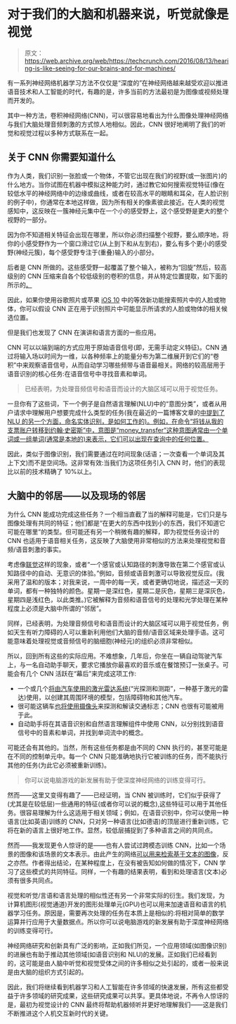 # 对于我们的大脑和机器来说，听觉就像是视觉

> 原文：<https://web.archive.org/web/https://techcrunch.com/2016/08/13/hearing-is-like-seeing-for-our-brains-and-for-machines/>

有一系列神经网络机器学习方法不仅仅是“深度的”在神经网络越来越受欢迎以推进语音技术和人工智能的时代，有趣的是，许多当前的方法最初是为图像或视频处理而开发的。

其中一种方法，卷积神经网络(CNN)，可以很容易地看出为什么图像处理神经网络与我们大脑处理音频刺激的方式惊人地相似。因此，CNN 很好地阐明了我们的听觉和视觉过程以多种方式联系在一起。

## 关于 CNN 你需要知道什么

作为人类，我们识别一张脸或一个物体，不管它出现在我们的视野(或一张图片)的什么地方。当你试图在机器中模拟这种能力时，通过教它如何搜索视觉特征(像在较低水平的神经网络中的边缘或曲线，或者在较高水平的眼睛和耳朵，在人脸识别的例子中)，你通常在本地这样做，因为所有相关的像素彼此接近。在人类的视觉感知中，这反映在一簇神经元集中在一个小的感受野上，这个感受野是更大的整个视野的一部分。

因为你不知道相关特征会出现在哪里，所以你必须扫描整个视野，要么顺序地，将你的小感受野作为一个窗口滑过它(从上到下和从左到右)，要么有多个更小的感受野(神经元簇)，每个感受野专注于(重叠)输入的小部分。

后者是 CNN 所做的。这些感受野一起覆盖了整个输入，被称为“回旋”然后，较高级别的 CNN 压缩来自各个较低级别的卷积的信息，并从特定位置提取，如下面的所示的[。](https://web.archive.org/web/20230122153302/https://en.wikipedia.org/wiki/Convolutional_neural_network)

因此，如果你使用谷歌照片或苹果 [iOS 10](https://web.archive.org/web/20230122153302/http://petapixel.com/2016/06/13/photos-ios-10-can-identify-faces-objects-shots/) 中的等效新功能搜索照片中的人脸或物体，你可以假设 CNN 正在用于识别照片中可能显示所请求的人脸或物体的相关候选位置。

但是我们也发现了 CNN 在演讲和语言方面的一些应用。

CNN 可以以端到端的方式应用于原始语音信号(即，无需手动定义特征)。CNN 通过将输入场以时间为一维，以各种频率上的能量分布为第二维展开到它们的“卷积”中来观察语音信号，从而自动学习哪些频带与语音最相关。网络的较高层用于语音识别的核心任务:在语音信号中寻找音素和单词。

> 已经表明，为处理音频信号和语音而设计的大脑区域可以用于视觉任务。

一旦你有了这些词，下一个例子是自然语言理解(NLU)中的“意图分类”，或者从用户请求中理解用户想要完成什么类型的任务(我在最近的一篇博客文章的[中提到了 NLU 的另一个方面，命名实体识别，是如何工作的)。例如，在命令“将钱从我的支票账户转移到约翰·史密斯”中，意图是“money_transfer”这种意图通常由一个单词或一组单词(通常是本地的)来表示，它们可以出现在查询中的任何位置。](https://web.archive.org/web/20230122153302/http://whatsnext.nuance.com/in-the-labs/deep-neural-nets-research-machines-understand-human-language/)

因此，类似于图像识别，我们需要通过在时间现象(话语；一次查看一个单词及其上下文)而不是空间场。这非常有效:当我们为这项任务引入 CNN 时，他们的表现比以前的技术精确了 10%以上。

## 大脑中的邻居——以及现场的邻居

为什么 CNN 能成功完成这些任务？一个相当直截了当的解释可能是，它们只是与图像处理有共同的特征；他们都是“在更大的东西中找到小的东西，我们不知道它可能在哪里”的类型。但可能还有另一个稍微有趣的解释，即为视觉任务设计的 CNN 也适用于语音相关任务，这反映了大脑使用非常相似的方法来处理视觉和音频/语音刺激的事实。

考虑像[联觉](https://web.archive.org/web/20230122153302/https://en.wikipedia.org/wiki/Synesthesia)这样的现象，或者“一个感官或认知路径的刺激导致在第二个感官或认知路径中的自动、无意识的体验。”例如，音频或语音刺激可以导致视觉反应。(我采用了温和的版本；对我来说，一周中的每一天，或者更确切地说，描述这一天的单词，都有一种独特的颜色。星期一是深红色，星期二是灰色，星期三是深灰色，星期四是浅红色，以此类推。)它被解释为音频和语音信号的处理和光学处理在某种程度上必须是大脑中所谓的“邻居”。

同样，已经表明，为处理音频信号和语音而设计的大脑区域可以用于视觉任务，例如天生有听力障碍的人可以重新利用他们大脑的音频/语音区域来处理手语。这可能意味着处理视觉或音频信号的脑细胞(神经元)的组织必须非常相似。

所以，回到所有这些的实际应用。不难想象，几年后，你坐在一辆自动驾驶汽车上，与一名自动助手聊天，要求它播放你最喜欢的音乐或在餐馆预订一张桌子。可能会有几个 CNN 活跃在“幕后”来完成这项工作:

*   一个或几个[将由汽车使用的激光雷达系统](https://web.archive.org/web/20230122153302/http://www.dimatura.net/extra/voxnet_maturana_scherer_iros15.pdf)(“光探测和测距”，一种基于激光的雷达)使用，以创建其周围环境的模型，包括障碍物和其他汽车。
*   很可能这辆车[也将使用摄像头](https://web.archive.org/web/20230122153302/http://yann.lecun.com/exdb/publis/pdf/sermanet-ijcnn-11.pdf)来探测和解读交通标志；CNN 也很有可能被用于此。
*   自动助手将在其语音识别和自然语言理解组件中使用 CNN，以分别找到语音信号中的音素和单词，并找到单词流中的概念。

可能还会有其他的。当然，所有这些任务都是由不同的 CNN 执行的，甚至可能是在不同的控制单元中。每一个 CNN 只能准确地执行它被训练的任务，而不能执行其他的任务(为此它必须被重新训练)。

> 你可以说电脑游戏的新发展有助于使深度神经网络的训练变得可行。

然而——这里又变得有趣了——已经证明，当 CNN 被训练时，它们似乎获得了(尤其是在较低层)一些通用的特征(或者你可以说的概念),这些特征可以用于其他任务。很容易理解为什么这适用于相关领域；例如，在语音识别中，你可以使用一种语言(比如英语)训练的 CNN，只对另一种语言(比如德语)的顶层进行重新训练，它将在新的语言上很好地工作。显然，较低层捕捉到了多种语言之间的共同点。

然而——我发现更令人惊讶的是——也有人尝试过跨模态训练 CNN，比如一个场景的图像和该场景的文本表示。由此产生的网络[可以用来检索基于文本的图像](https://web.archive.org/web/20230122153302/http://web.mit.edu/vondrick/adaptation.pdf)，反之亦然。作者得出结论，在某种程度上，在没有被告知如何做的情况下，CNN 学习了这些模式的共同特征。同样，一个有趣的结果表明，看到和处理语言(文本)必须有很多共同点。

视觉和听觉/言语和语言处理的相似性还有另一个非常实际的衍生。我们发现，为计算机图形(视觉通道)开发的图形处理单元(GPU)也可以用来加速语音和语言的机器学习任务。原因是，需要再次处理的任务在本质上是相似的:将相对简单的数学运算并行应用于大量数据点。所以你可以说电脑游戏的新发展有助于深度神经网络的训练变得可行。

神经网络研究和创新具有广泛的影响，正如我们所见，一个应用领域(如图像识别)的进展也有助于推动其他领域(如语音识别和 NLU)的发展。正如我们已经看到的，这可能是由人脑中听觉和视觉受体之间的许多相似之处引起的，或者一般来说是由大脑的组织方式引起的。

因此，我们将继续看到机器学习和人工智能在许多领域的快速发展，所有这些都受益于许多领域的研究成果，这些研究成果可以共享。更具体地说，不再令人惊讶的是，最初为视觉设计的 CNN 最终将帮助机器倾听并更好地理解我们——这是我们不断推进这个人机交互新时代的关键。